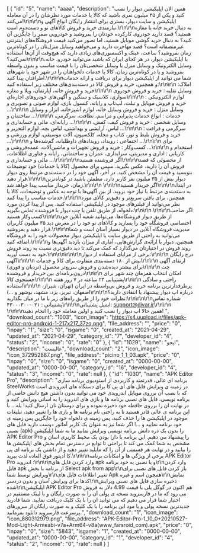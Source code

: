[
   {
        "id": "5",
        "name": "aaaa",
        "description": "همین الان اپلیکیشن دیوار را نصب کنید و یکی از ۳۵ میلیون نفری باشید که کالا یا خدمات مورد نظرشان را در آن معامله می‌کنند!\r\n\r\nاپلیکیشن و سایت دیوار، بستری برای انتشار رایگان انواع آگهی و نیازمندی خرید و فروش کالاهای نو و دست‌دوم است.\r\n\r\nبه دنبال خرید خانه یا مغازه هستید؟ قصد دارید خودروی کارکرده خودتان را بفروشید و خودرویی صفر را جایگزین آن کنید؟ به دنبال خرید گوشی موبایل هستید، اما تصور می‌کنید قیمت فروشگاه‌های اینترنتی غیرمنصفانه است؟ قصد مهاجرت دارید و می‌خواهید وسایل منزل‌تان را در کوتاه‌ترین زمان بفروشید؟ ساعت، عینک و اکسسوری‌های زیادی دارید که هیچ‌وقت از آن‌ها استفاده نمی‌کنید؟\r\n\r\nبا اپلیکیشن دیوار، در هر کجای ایران که باشید می‌توانید خودرو، خانه، وسایل الکترونیک و وسایل منزل یا وسایل شخصی‌تان را با قیمت مناسب و بدون واسطه بفروشید و یا در کوتاه‌ترین زمان، کالا یا خدمات دلخواهتان را در شهر خود یا شهرهای اطرافتان پیدا کنید.\r\n\r\nشما می توانید از اپلیکیشن دیوار برای دریافت و ارائه خدمات و همچنین، خرید و فروش کالا در دسته‌بندی‌‌های مختلف زیر استفاده کنید:\r\n\r\n    املاک: خرید و فروش خانه، آپارتمان، ویلا و مغازه\r\n\r\n    وسایل نقلیه : خرید و فروش خودروی سواری، کلاسیک و سنگین و آگهی‌های خودروهای اجاره‌ای\r\n\r\n    لوازم الکترونیکی : خرید و فروش موبایل و تبلت، لپ‌تاپ و رایانه، کنسول بازی، لوازم صوتی و تصویری و ...\r\n\r\n    وسایل منزل : خرید و فروش وسایل خانه، لوازم آشپزخانه، ابزار و وسایل ساختمان و ...\r\n\r\n    خدمات : انواع خدمات پذیرایی و مراسم، نظافت، سرگرمی، رایانه‌ای، مالی و حسابداری و ...\r\n\r\n    وسایل شخصی : خرید و فروش کیف، کفش، لباس، آرایشی و بهداشتی، لباس بچه، لوازم التحریر و ...\r\n\r\n    سرگرمی و فراقت : خرید و فروش بلیط و تور، کتاب و مجله، کلکسیون، آلات موسیقی، لوازم ورزشی و ...\r\n\r\n    اجتماعی : رویداد، رویدادهای داوطلبانه، گم‌شده‌ها و ...\r\n\r\n    برای کسب‌وکار : خرید و فروش تجهیزات و ماشین‌آلات، عمده‌فروشی و ...\r\n\r\n    استخدام و کاریابی : اداری و مدیریتی، سرایداری، عمران و ساختمانی، رایانه و فناوری اطلاعات، مالی و حسابداری و ...\r\n\r\n\r\nاگر فروشنده هستید\r\n\r\nاز محصولی که قصد فروش آن را دارید، عکس بگیرید. سپس برای محصول (کالا یا خدمات) خود توضیحات بنویسید و قیمت آن را مشخص کنید. در آخر، آگهی خود را در دسته‌بندی مرتبط روی دیوار قرار دهید.\r\n\r\nدیوار بیش از ۳۵ میلیون نفر کاربر دارد. مطمئن باشید در کوتاه‌ترین زمان، خریدار مناسب پیدا خواهد شد.\r\n\r\n \r\n\r\nاگر خریدار هستید\r\n\r\nدر ابتدا، به دسته‌بندی مرتبط با نیاز خود بروید. از بین آگهی‌ها با توجه به عکس و توضیحات، کالا یا خدمات مناسب را پیدا کنید.\r\n\r\nهمچنین، برای یافتن سریع‌تر و دقیق‌تر کالای مورد نظر می‌توانید از فیلترهای موجود در اپلیکیشن استفاده کنید. پس از پیدا کردن مورد دلخواه، از طریق تلفن یا چتِ دیوار با فروشنده تماس بگیرید.\r\n\r\n \r\n\r\nاگر صاحب کسب‌وکار هستید\r\n\r\nاز طریق دیوار فروشگاه‌ها، می‌توانید شعبه آنلاین خود اختصاصی فروشگاه‌ خود را بسازید و کالاهای نو خود را در معرض دید ۳۵ میلیون کاربران قرار دهید و بفروشید.\r\n\r\nمدیریت فروشگاه آنلاین در دیوار بسیار آسان است و شما می‌توانید به راحتی از طریق سایت یا اپلیکیشن دیوار محصولات خود را به فروشگاه اضافه کنید.\r\n\r\nهمچنین، دیوار با ارائه‌ی گزارش‌هایی، آماری از میزان بازدید آگهی‌ها و روند فروش در اختیارتان می‌گذارد که کمک می‌کند تا دید دقیق‌تری نسبت به روند فروش خود به دست آورید.\r\n\r\n\r\n\r\nبرخی از مزایای استفاده از دیوار:\r\n\r\n    درج رایگان آگهی\r\n\r\n    بیش از ۱۸۰ دسته‌بندی متفاوت برای کالا و خدمات\r\n\r\n    ارتقای آگهی برای بیشتر دیده‌شدن و فروش سریع‌تر محصول (نردبان و فوری)\r\n\r\n    چت درون‌برنامه‌ای بین خریدار و فروشنده\r\n\r\n    امکان انتخاب همزمان چند شهر برای جستجوی کالا\r\n\r\n    پشتیبانی ۲۴ ساعته در ۷ روز هفته\r\n\r\n    راحتی و سادگی استفاده\r\n\r\n    پرطرفدارترین برنامه خرید و فروش بی‌واسطه در ایران (تهران، شیراز، اصفهان، تبریز، یزد، مشهد، بوشهر و ...)\r\n\r\nدرباره اپ دیوار پیشنهاد یا انتقادی دارید؟ نظرات خود را از طریق راه‌های زیر با ما در میان بگذارید:\r\n\r\n\r\nشماره تماس پشتیبانی : ۰۲۱-۴۳۰۰۰۳۰۰\r\n\r\nایمیل پشتیبانی: support@divar.ir\r\n\r\n \r\n\r\nهمین حالا اپ دیوار را نصب کنید و اولین معامله خود را انجام دهید! ",
        "download_count": "1003",
        "icon_image": "https://s4.uupload.ir/files/apk-editor-pro-android-1-217x217_37zq.png",
        "file_address": "",
        "price": "0",
        "inpay": "1",
        "size": "0",
        "isgame": "0",
        "created_at": "2021-04-29",
        "updated_at": "2021-04-29",
        "category_id": "7",
        "developer_id": "4",
        "status": "2",
        "income": "0",
        "rate": "0"
      },
      {
        "id": "1029",
        "name": "اپجو",
        "description": "عالیست",
        "download_count": "2",
        "icon_image": "icon_372952887.png",
        "file_address": "picino_1_1_03.apk",
        "price": "0",
        "inpay": "0",
        "size": "0",
        "isgame": "0",
        "created_at": "0000-00-00",
        "updated_at": "0000-00-00",
        "category_id": "16",
        "developer_id": "4",
        "status": "3",
        "income": "0",
        "rate": null
      },
      {
        "id": "1030",
        "name": "APK Editor Pro",
        "description": "برنامه ای عالی، قدرتمند و کاربردی از استودیوی برنامه سازی SteelWorks در زمینه ی ویرایش فایل های ای پی کا برای دستگاه های اندرویدی است که با نصب آن برروی موبایل اندرویدی خود می توانید بدون داشتن هیچ دانش خاصی از برنامه نویسی، فایل های نصبی برنامه ها و بازی های اندروید را به اسانی ویرایش کنید و در نهایت ان را برروی حافظه خود ذخیره نموده و برای دوستان تان ارسال کنید! بله… با این برنامه ی عالی قادر هستید تا به راحتی نام برنامه ها و بازی ها را تغییر دهید، تبلیغات موجود در اپلیکیشن ها را حذف کنید، پس زمینه ی دلخواه خود را جایگزین پس زمینه ی خود برنامه نمایید و …! اگر شما نیز به عنوان یک کاربر آماتور دوست دارید فایل های نصبی (apk) را بدون یک ذره دانش برنامه نویسی ویرایش نمایید ما به شما اپلیکیشن APK Editor Pro را پیشنهاد می دهیم. این برنامه با دارا بودن یک محیط کاربری اسان و مشخص به شما کمک می کند تا براحتی تا توابع در دسترس تمام بخش های اپلیکیشن ها را بیابید و در نهایت هر قسمتی از آن را که مایلید تغییر دهید و از داشتن یک برنامه ای پی کا ادیتور فوق العاده لذت ببرید.\r\n\r\nبرخی از ویژگی ها و امکانات برنامه APK Editor Pro اندروید :\r\n\r\nوارد کردن فایل های apk و یا نصبی به خود برنامه\r\nوارد کردن فایل apk از برنامه با بخش Select apk from app\r\nباز کردن فایل های نصبی برای ویرایش توسط شما\r\nتغییر اطلاعات فایل های Apk همچون اسم و غیره\r\nنمایش کدها برای ویرایش آسان و بدون دردسر\r\nذخیره سازی فایل های نصبی ویرایش شده\r\nاپلیکیشن APK Editor Pro هم اکنون در گوگل پلی با قیمت 4.99 دلار به فروش می رود که ما در فارسروید نسخه ی پولی آن را به صورت رایگان و با لینک مستقیم در اختیار شما قرار می دهیم که می توانید ان را با یک کلیک دریافت نمایید. شما قادرید جدیدترین نسخه پولی و یا مود این برنامه را با یک کلیک و به صورت رایگان از سرورهای پرسرعت فارسروید دانلود بفرمایید.",
        "download_count": "1",
        "icon_image": "icon_880312979.png",
        "file_address": "APK-Editor-Pro-1_10_0+20210527-Mod-Light-Armeabi-v7a+Arm64-v8a(www_farsroid_com).apk",
        "price": "0",
        "inpay": "0",
        "size": "5843",
        "isgame": "1",
        "created_at": "0000-00-00",
        "updated_at": "0000-00-00",
        "category_id": "1",
        "developer_id": "4",
        "status": "2",
        "income": "0",
        "rate": null
      }
]
